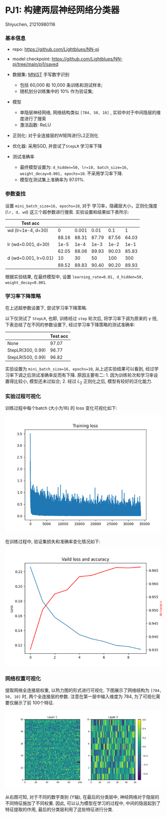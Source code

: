 # PJ1: 构建两层神经网络分类器

Shiyuchen, 21210980116

### 基本信息

- repo: https://github.com/Lightblues/NN-pj
- model checkpoint: https://github.com/Lightblues/NN-pj/tree/main/pj1/saved
- 数据集: [MNIST](http://yann.lecun.com/exdb/mnist/) 手写数字识别
  - 包括 60,000 和 10,000 条训练和测试样本;
  - 随机划分训练集中的 10% 作为验证集;
- 模型
  - 单隐层神经网络, 网络结构类似 `[784, 50, 10]` , 实验中对于中间隐层的维度进行了搜索
  - 激活函数: ReLU

- 正则化: 对于全连接层的W矩阵进行L2正则化
- 优化器: 采用SGD, 并尝试了`StepLR` 学习率下降
- 测试准确率
  - 最终模型设置为: `d_hidden=50, lr=10, batch_size=16, weight_decay=0.001, epochs=10`. 不采用学习率下降.
  - 模型在测试集上准确率为 97.01%.


### 参数查找

设置 `mini_batch_size=16, epochs=10`, 对于 学习率，隐藏层大小，正则化强度 (`lr, d, wd`) 这三个超参数进行搜索. 实验设置和结果如下表所示:

| Test acc              |       |       |       |       |       |
| --------------------- | ----- | ----- | ----- | ----- | ----- |
| wd (lr=1e-4, d=30)    | 0     | 0.001 | 0.01  | 0.1   | 1     |
|                       | 88.16 | 88.31 | 87.79 | 87.56 | 64.03 |
| lr (wd=0.001, d=30)   | 1e-5  | 1e-4  | 1e-3  | 1e-2  | 1e-1  |
|                       | 62.05 | 88.06 | 89.93 | 90.03 | 85.83 |
| d (wd=0.001, lr=0.01) | 10    | 30    | 50    | 100   | 300   |
|                       | 89.52 | 89.83 | 90.40 | 90.20 | 89.93 |

根据实验结果, 在最终模型中, 设置 `learning_rate=0.01, d_hidden=50, weight_decay=0.001`.

### 学习率下降策略

在上述超参数设置下, 尝试学习率下降策略.

以下仅测试了 `StepLR`, 也即, 训练经过 `step` 轮次后, 将学习率下调为原来的 $\gamma$ 倍, 下表总结了在不同的参数设置下, 经过学习率下降策略的测试准确率:

|                   | Test acc |
| ----------------- | -------- |
| None              | 97.07    |
| StepLR(300, 0.99) | 96.77    |
| StepLR(500, 0.99) | 96.82    |

实验设置为 `mini_batch_size=16, epochs=10`, 从上述实验结果可以看到, 经过学习率下调之后测试准确率反而有下降. 原因主要有二: 1. 因为训练轮次和学习率设置得比较小, 模型还未过拟合; 2. 经过 $L_2$ 正则化之后, 模型有较好的泛化能力.

### 实验过程可视化

训练过程中每个batch (大小为16) 的 loss 变化可视化如下:

![](../figs/train_loss.png)

在训练过程中, 验证集损失和准确率变化情况如下:

![](../figs/valid_loss_acc.png)

### 网络权重可视化

提取网络全连接层权重, 以热力图的形式进行可视化. 下图展示了网络结构为 `[784, 50, 10]` 时, 两个全连接层的参数. 注意在第一层中输入维度为 784, 为了可视化需要仅展示了前 100个特征.

![](../figs/weights.png)

从右图可知, 对于不同的数字类别 (Y轴), 在最后的分类层中, 神经网络对于隐层的不同特征施加了不同权重. 因此, 可以认为模型在学习的过程中, 中间的隐层起到了特征提取的作用, 最后的分类层利用了这些特征进行分类.
